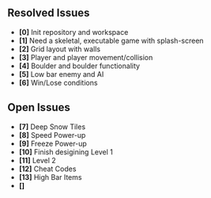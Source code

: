 ## Resolved Issues ##
- **[0]** Init repository and workspace
- **[1]** Need a skeletal, executable game with splash-screen
- **[2]** Grid layout with walls
- **[3]** Player and player movement/collision
- **[4]** Boulder and boulder functionality
- **[5]** Low bar enemy and AI
- **[6]** Win/Lose conditions


## Open Issues ##
- **[7]** Deep Snow Tiles
- **[8]** Speed Power-up
- **[9]** Freeze Power-up
- **[10]** Finish desigining Level 1
- **[11]** Level 2
- **[12]** Cheat Codes
- **[13]** High Bar Items
- **[]** 

